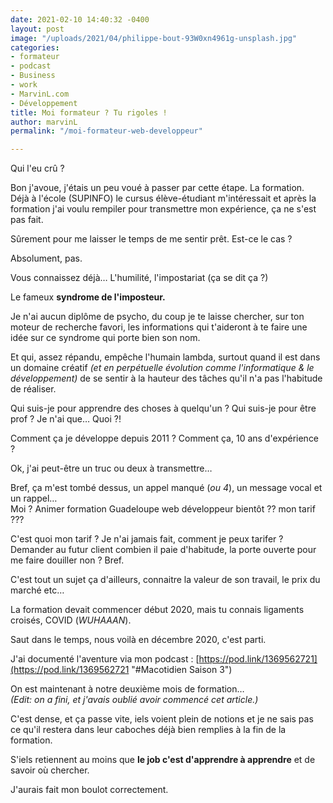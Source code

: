 ```yaml
---
date: 2021-02-10 14:40:32 -0400
layout: post
image: "/uploads/2021/04/philippe-bout-93W0xn4961g-unsplash.jpg"
categories:
- formateur
- podcast
- Business
- work
- MarvinL.com
- Développement
title: Moi formateur ? Tu rigoles !
author: marvinL
permalink: "/moi-formateur-web-developpeur"

---
```

Qui l'eu crû ?

Bon j'avoue, j'étais un peu voué à passer par cette étape. La formation.  
Déjà à l'école (SUPINFO) le cursus élève-étudiant m'intéressait et après la formation j'ai voulu rempiler pour transmettre mon expérience, ça ne s'est pas fait.

Sûrement pour me laisser le temps de me sentir prêt. Est-ce le cas ? 

Absolument, pas.

Vous connaissez déjà… L'humilité, l'impostariat (ça se dit ça ?)

Le fameux **syndrome de l'imposteur.**

Je n'ai aucun diplôme de psycho, du coup je te laisse chercher, sur ton moteur de recherche favori, les informations qui t'aideront à te faire une idée sur ce syndrome qui porte bien son nom.

Et qui, assez répandu, empêche l'humain lambda, surtout quand il est dans un domaine créatif _(et en perpétuelle évolution comme l'informatique & le développement)_ de se sentir à la hauteur des tâches qu'il n'a pas l'habitude de réaliser.

Qui suis-je pour apprendre des choses à quelqu'un ? Qui suis-je pour être prof ? Je n'ai que… Quoi ?! 

Comment ça je développe depuis 2011 ? Comment ça, 10 ans d'expérience ?

Ok, j'ai peut-être un truc ou deux à transmettre…

Bref, ça m'est tombé dessus, un appel manqué (_ou 4_), un message vocal et un rappel…  
Moi ? Animer formation Guadeloupe web développeur bientôt ?? mon tarif ???

C'est quoi mon tarif ? Je n'ai jamais fait, comment je peux tarifer ?  
Demander au futur client combien il paie d'habitude, la porte ouverte pour me faire douiller non ? Bref.

C'est tout un sujet ça d'ailleurs, connaitre la valeur de son travail, le prix du marché etc… 

La formation devait commencer début 2020, mais tu connais ligaments croisés, COVID (_WUHAAAN_).

Saut dans le temps, nous voilà en décembre 2020, c'est parti.

J'ai documenté l'aventure via mon podcast : [https://pod.link/1369562721](https://pod.link/1369562721 "#Macotidien Saison 3")

On est maintenant à notre deuxième mois de formation…  
_(Edit: on a fini, et j'avais oublié avoir commencé cet article.)_

C'est dense, et ça passe vite, iels voient plein de notions et je ne sais pas ce qu'il restera dans leur caboches déjà bien remplies à la fin de la formation.

S'iels retiennent au moins que **le job c'est d'apprendre à apprendre** et de savoir où chercher.

 J'aurais fait mon boulot correctement.
